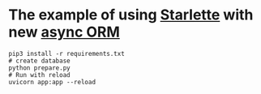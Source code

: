 # The example of using [Starlette](https://github.com/encode/starlette) with new [async ORM](https://github.com/encode/orm) 

```
pip3 install -r requirements.txt
# create database
python prepare.py
# Run with reload
uvicorn app:app --reload
```

